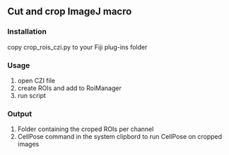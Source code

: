 ## Cut and crop ImageJ macro

### Installation
copy crop_rois_czi.py to your Fiji plug-ins folder

### Usage
1. open CZI file
2. create ROIs and add to RoiManager
3. run script

### Output
1. Folder containing the croped ROIs per channel
2. CellPose command in the system clipbord to run CellPose on cropped images